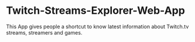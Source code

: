# Twitch-Streams-Explorer-Web-App
This App gives people a shortcut to know latest information about Twitch.tv streams, streamers and games.
